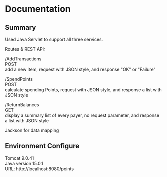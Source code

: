 # Documentation  

## Summary
Used Java Servlet to support all three services.
  
Routes & REST API:
  
/AddTransactions   
POST  
add a new item, request with JSON style, and response "OK" or "Failure"

/SpendPoints   
POST  
calculate spending Points, request with JSON style, and response a list with JSON style

/ReturnBalances  
GET   
display a summary list of every payer, no request parameter, and response a list with JSON style


Jackson for data mapping

## Environment Configure
Tomcat 9.0.41  
Java version 15.0.1  
URL: http://localhost:8080/points